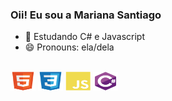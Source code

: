 ### Oii! Eu sou a Mariana Santiago

- 🌱 Estudando C# e Javascript
- 😄 Pronouns: ela/dela

<div style="display: inline_block"><br>
  <img align="center" alt="Mari-HTML" height="30px" width="40px" src="https://raw.githubusercontent.com/devicons/devicon/master/icons/html5/html5-original.svg">
  <img align="center" alt="Mari-CSS" height="30px" width="40px" src="https://raw.githubusercontent.com/devicons/devicon/master/icons/css3/css3-original.svg">
  <img align="center" alt="Mari-Javascript" height="30px" width="40px" src="https://raw.githubusercontent.com/devicons/devicon/master/icons/javascript/javascript-plain.svg">
  <img align="center" alt="Mari-c#" height="30px" width="40px" src="https://raw.githubusercontent.com/devicons/devicon/master/icons/csharp/csharp-original.svg">
</div>


##

